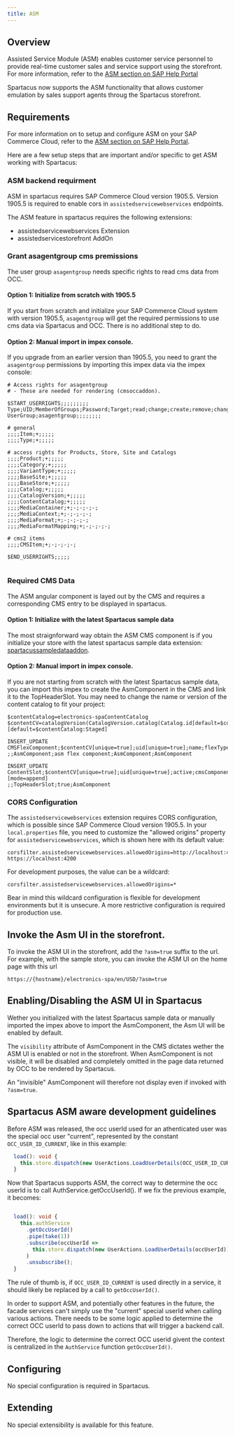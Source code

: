 ```yaml
---
title: ASM
---
```


## Overview

Assisted Service Module (ASM) enables customer service personnel to provide real-time customer sales and service support using the storefront. For more information, refer to the [ASM section on SAP Help Portal](https://help.sap.com/viewer/9d346683b0084da2938be8a285c0c27a/1905/en-US/8b571515866910148fc18b9e59d3e084.html)

Spartacus now supports the ASM functionality that allows customer emulation by sales support agents throug the Spartacus storefront. 

## Requirements

For more information on to setup and configure ASM on your SAP Commerce Cloud, refer to the [ASM section on SAP Help Portal](https://help.sap.com/viewer/9d346683b0084da2938be8a285c0c27a/1905/en-US/8b571515866910148fc18b9e59d3e084.html).

Here are a few setup steps that are important and/or specific to get ASM working with Spartacus:

### ASM backend requirment

ASM in spartacus requires SAP Commerce Cloud version 1905.5. Version 1905.5 is required to enable cors in `assistedservicewebservices` endpoints.

The ASM feature in spartacus requires the following extensions:

- assistedservicewebservices Extension
- assistedservicestorefront AddOn

### Grant asagentgroup cms premissions

The user group `asagentgroup` needs specific rights to read cms data from OCC.

#### Option 1: Initialize from scratch with 1905.5

If you start from scratch and initialize your SAP Commerce Cloud system with version 1905.5, `asagentgroup` will get the required permissions to use cms data via Spartacus and OCC. There is no additional step to do.

#### Option 2: Manual import in impex console.

If you upgrade from an earlier version than 1905.5, you need to grant the `asagentgroup` permissions by importing this impex data via the impex console:

```
# Access rights for asagentgroup
# - These are needed for rendering (cmsoccaddon).

$START_USERRIGHTS;;;;;;;;;
Type;UID;MemberOfGroups;Password;Target;read;change;create;remove;change_perm
UserGroup;asagentgroup;;;;;;;;

# general
;;;;Item;+;;;;;
;;;;Type;+;;;;;

# access rights for Products, Store, Site and Catalogs
;;;;Product;+;;;;;
;;;;Category;+;;;;;
;;;;VariantType;+;;;;;
;;;;BaseSite;+;;;;;
;;;;BaseStore;+;;;;;
;;;;Catalog;+;;;;;
;;;;CatalogVersion;+;;;;;
;;;;ContentCatalog;+;;;;;
;;;;MediaContainer;+;-;-;-;-;
;;;;MediaContext;+;-;-;-;-;
;;;;MediaFormat;+;-;-;-;-;
;;;;MediaFormatMapping;+;-;-;-;-;

# cms2 items
;;;;CMSItem;+;-;-;-;-;

$END_USERRIGHTS;;;;;


```

### Required CMS Data

The ASM angular component is layed out by the CMS and requires a corresponding CMS entry to be displayed in spartacus.

#### Option 1: Initialize with the latest Spartacus sample data

The most straignforward way obtain the ASM CMS component is if you initialize your store with the latest spartacus sample data extension: [spartacussampledataaddon](https://sap.github.io/cloud-commerce-spartacus-storefront-docs/assets/other/spartacussampledataaddon.zip).

#### Option 2: Manual import in impex console.

If you are not starting from scratch with the latest Spartacus sample data, you can import this impex to create the AsmComponent in the CMS and link it to the TopHeaderSlot. You may need to change the name or version of the content catalog to fit your project:

```
$contentCatalog=electronics-spaContentCatalog
$contentCV=catalogVersion(CatalogVersion.catalog(Catalog.id[default=$contentCatalog]),CatalogVersion.version[default=Staged])[default=$contentCatalog:Staged]

INSERT_UPDATE CMSFlexComponent;$contentCV[unique=true];uid[unique=true];name;flexType;&componentRef
;;AsmComponent;asm flex component;AsmComponent;AsmComponent

INSERT_UPDATE ContentSlot;$contentCV[unique=true];uid[unique=true];active;cmsComponents(&componentRef)[mode=append]
;;TopHeaderSlot;true;AsmComponent

```

### CORS Configuration

The `assistedservicewebservices` extension requires CORS configuration, which is possible since SAP Commerce Cloud version 1905.5. In your `local.properties` file, you need to customize the "allowed origins" property for `assistedservicewebservices`, which is shown here with its default value:

```
corsfilter.assistedservicewebservices.allowedOrigins=http://localhost:4200 https://localhost:4200
```

For development purposes, the value can be a wildcard:

```
corsfilter.assistedservicewebservices.allowedOrigins=*
```

Bear in mind this wildcard configuration is flexible for development environments but it is unsecure. A more restrictive configuration is required for production use.

## Invoke the Asm UI in the storefront.

To invoke the ASM UI in the storefront, add the `?asm=true` suffix to the url.
For example, with the sample store, you can invoke the ASM UI on the home page with this url

```
https://{hostname}/electronics-spa/en/USD/?asm=true
```

## Enabling/Disabling the ASM UI in Spartacus

Wether you initialized with the latest Spartacus sample data or manually imported the impex above to import the AsmComponent, the Asm UI will be enabled by default.

The `visibility` attribute of AsmComponent in the CMS dictates wether the ASM UI is enabled or not in the storefront. When AsmComponent is not visible, it will be disabled and completely omitted in the page data returned by OCC to be rendered by Spartacus.

An "invisible" AsmComponent will therefore not display even if invoked with `?asm=true`.

## Spartacus ASM aware development guidelines

Before ASM was released, the occ userId used for an athenticated user was the special occ user "current", represented by the constant `OCC_USER_ID_CURRENT`, like in this example:

```typescript
  load(): void {
    this.store.dispatch(new UserActions.LoadUserDetails(OCC_USER_ID_CURRENT));
  }
```

Now that Spartacus supports ASM, the correct way to determine the occ userId is to call AuthService.getOccUserId(). If we fix the previous example, it becomes:

```typescript

  load(): void {
    this.authService
      .getOccUserId()
      .pipe(take(1))
      .subscribe(occUserId =>
        this.store.dispatch(new UserActions.LoadUserDetails(occUserId))
      )
      .unsubscribe();
  }

```

The rule of thumb is, if `OCC_USER_ID_CURRENT` is used directly in a service, it should likely be replaced by a call to `getOccUserId()`.

In order to support ASM, and potentially other features in the future, the facade services can't simply use the "current" special userId when calling various actions. There needs to be some logic applied to determine the correct OCC userId to pass down to actions that will trigger a backend call.

Therefore, the logic to determine the correct OCC userid givent the context is centralized in the `AuthService` function `getOccUserId()`.

## Configuring

No special configuration is required in Spartacus.

## Extending

No special extensibility is available for this feature.
